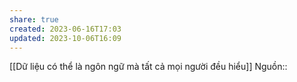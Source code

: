 ```yaml
---
share: true
created: 2023-06-16T17:03
updated: 2023-10-06T16:09
---
```

[[Dữ liệu có thể là ngôn ngữ mà tất cả mọi người đều hiểu]] 
Nguồn::
